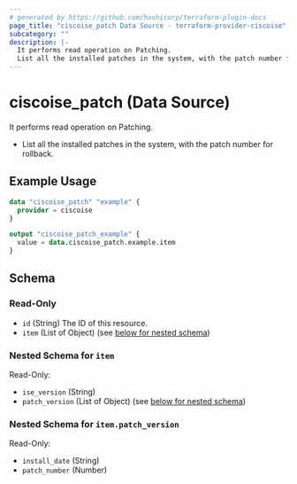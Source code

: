 ```yaml
---
# generated by https://github.com/hashicorp/terraform-plugin-docs
page_title: "ciscoise_patch Data Source - terraform-provider-ciscoise"
subcategory: ""
description: |-
  It performs read operation on Patching.
  List all the installed patches in the system, with the patch number for rollback.
---
```


# ciscoise_patch (Data Source)

It performs read operation on Patching.

- List all the installed patches in the system, with the patch number for rollback.

## Example Usage

```terraform
data "ciscoise_patch" "example" {
  provider = ciscoise
}

output "ciscoise_patch_example" {
  value = data.ciscoise_patch.example.item
}
```

<!-- schema generated by tfplugindocs -->
## Schema

### Read-Only

- `id` (String) The ID of this resource.
- `item` (List of Object) (see [below for nested schema](#nestedatt--item))

<a id="nestedatt--item"></a>
### Nested Schema for `item`

Read-Only:

- `ise_version` (String)
- `patch_version` (List of Object) (see [below for nested schema](#nestedobjatt--item--patch_version))

<a id="nestedobjatt--item--patch_version"></a>
### Nested Schema for `item.patch_version`

Read-Only:

- `install_date` (String)
- `patch_number` (Number)



